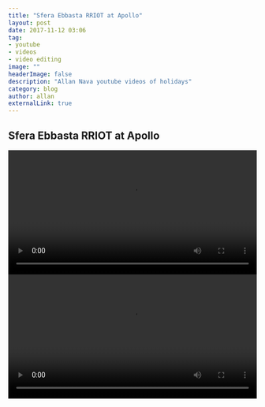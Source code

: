 ```yaml
---
title: "Sfera Ebbasta RRIOT at Apollo"
layout: post
date: 2017-11-12 03:06
tag: 
- youtube
- videos
- video editing
image: ""
headerImage: false
description: "Allan Nava youtube videos of holidays"
category: blog
author: allan
externalLink: true
---
```


## Sfera Ebbasta RRIOT at Apollo

<div>
    <video class="fullscreen fill" width="100%" autoplay loop controls >
    <source src="https://github.com/Allan-Nava/Allan-Nava.github.io/raw/master/assets/video/sferaebbasta-ciny.mp4" type="video/mp4">
    </video>
</div>

<div>
    <video class="fullscreen fill" width="100%" autoplay loop controls >
    <source src="https://github.com/Allan-Nava/Allan-Nava.github.io/raw/master/assets/video/sferaebbasta-visieraabecco.mp4" type="video/mp4">
    </video>
</div>
